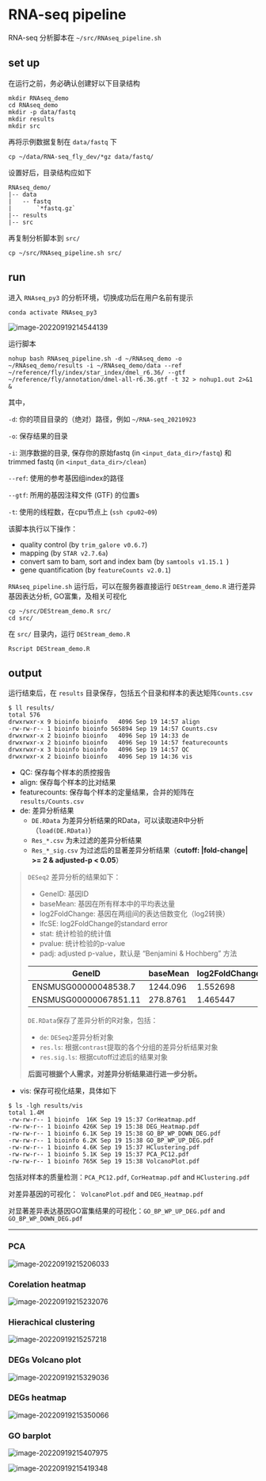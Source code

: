 # RNA-seq pipeline

RNA-seq 分析脚本在 `~/src/RNAseq_pipeline.sh` 

## set up

在运行之前，务必确认创建好以下目录结构

```{shell}
mkdir RNAseq_demo
cd RNAseq_demo
mkdir -p data/fastq
mkdir results
mkdir src
```

再将示例数据复制在 `data/fastq` 下

```shell
cp ~/data/RNA-seq_fly_dev/*gz data/fastq/
```

设置好后，目录结构应如下

```shell
RNAseq_demo/
|-- data
|   -- fastq
|   	`*fastq.gz`
|-- results
|-- src
```

再复制分析脚本到 `src/` 

```shell
cp ~/src/RNAseq_pipeline.sh src/
```

## run

进入 `RNAseq_py3` 的分析环境，切换成功后在用户名前有提示

```shell
conda activate RNAseq_py3
```

![image-20220919214544139](run_pipeline/image-20220919214544139.png)

运行脚本

```shell
nohup bash RNAseq_pipeline.sh -d ~/RNAseq_demo -o ~/RNAseq_demo/results -i ~/RNAseq_demo/data --ref ~/reference/fly/index/star_index/dmel_r6.36/ --gtf ~/reference/fly/annotation/dmel-all-r6.36.gtf -t 32 > nohup1.out 2>&1 &
```

其中，

`-d`: 你的项目目录的（绝对）路径，例如 `~/RNA-seq_20210923`

`-o`: 保存结果的目录

`-i`: 测序数据的目录, 保存你的原始fastq (in `<input_data_dir>/fastq`) 和trimmed fastq (in `<input_data_dir>/clean`)

`--ref`: 使用的参考基因组index的路径

`--gtf`:  所用的基因注释文件 (GTF) 的位置s

`-t`: 使用的线程数，在cpu节点上 (`ssh cpu02~09`)

该脚本执行以下操作：

- quality control (by `trim_galore v0.6.7`)
- mapping (by `STAR v2.7.6a`)
- convert sam to bam, sort and index bam (by `samtools v1.15.1 `)
- gene quantification (by `featureCounts v2.0.1`)

`RNAseq_pipeline.sh` 运行后，可以在服务器直接运行 `DEStream_demo.R` 进行差异基因表达分析, GO富集，及相关可视化

```shell
cp ~/src/DEStream_demo.R src/
cd src/
```

在 `src/` 目录内，运行 `DEStream_demo.R` 

```shell
Rscript DEStream_demo.R
```



## output

运行结束后，在 `results` 目录保存，包括五个目录和样本的表达矩阵`Counts.csv`

```shell
$ ll results/
total 576
drwxrwxr-x 9 bioinfo bioinfo   4096 Sep 19 14:57 align
-rw-rw-r-- 1 bioinfo bioinfo 565894 Sep 19 14:57 Counts.csv
drwxrwxr-x 2 bioinfo bioinfo   4096 Sep 19 14:33 de
drwxrwxr-x 2 bioinfo bioinfo   4096 Sep 19 14:57 featurecounts
drwxrwxr-x 3 bioinfo bioinfo   4096 Sep 19 14:57 QC
drwxrwxr-x 2 bioinfo bioinfo   4096 Sep 19 14:36 vis
```

- QC: 保存每个样本的质控报告
- align: 保存每个样本的比对结果
- featurecounts: 保存每个样本的定量结果，合并的矩阵在 `results/Counts.csv`
- de: 差异分析结果
  - `DE.RData` 为差异分析结果的RData，可以读取进R中分析 （`load(DE.RData)`）
  - `Res_*.csv` 为未过滤的差异分析结果
  - `Res_*_sig.csv` 为过滤后的显著差异分析结果（**cutoff: |fold-change| >= 2 & adjusted-p < 0.05**）

> `DESeq2` 差异分析的结果如下：
>
> - GeneID: 基因ID
> - baseMean: 基因在所有样本中的平均表达量
> - log2FoldChange: 基因在两组间的表达倍数变化（log2转换）
> - lfcSE: log2FoldChange的standard error
> - stat: 统计检验的统计值
> - pvalue: 统计检验的p-value
> - padj: adjusted p-value，默认是 “Benjamini & Hochberg” 方法
>
> | GeneID                | baseMean | log2FoldChange | lfcSE    | stat     | pvalue   | padj     |
> | --------------------- | -------- | -------------- | -------- | -------- | -------- | -------- |
> | ENSMUSG00000048538.7  | 1244.096 | 1.552698       | 0.391689 | 3.964106 | 7.37E-05 | 0.002497 |
> | ENSMUSG00000067851.11 | 278.8761 | 1.465447       | 0.38467  | 3.80962  | 0.000139 | 0.003611 |
>
> `DE.RData`保存了差异分析的R对象，包括：
>
> - `de`: `DESeq2`差异分析对象
> - `res.ls`: 根据`contrast`提取的各个分组的差异分析结果对象
> - `res.sig.ls`: 根据cutoff过滤后的结果对象
>
> **后面可根据个人需求，对差异分析结果进行进一步分析。**

- vis: 保存可视化结果，具体如下

```shell
$ ls -lgh results/vis
total 1.4M
-rw-rw-r-- 1 bioinfo  16K Sep 19 15:37 CorHeatmap.pdf
-rw-rw-r-- 1 bioinfo 426K Sep 19 15:38 DEG_Heatmap.pdf
-rw-rw-r-- 1 bioinfo 6.1K Sep 19 15:38 GO_BP_WP_DOWN_DEG.pdf
-rw-rw-r-- 1 bioinfo 6.2K Sep 19 15:38 GO_BP_WP_UP_DEG.pdf
-rw-rw-r-- 1 bioinfo 4.6K Sep 19 15:37 HClustering.pdf
-rw-rw-r-- 1 bioinfo 5.1K Sep 19 15:37 PCA_PC12.pdf
-rw-rw-r-- 1 bioinfo 765K Sep 19 15:38 VolcanoPlot.pdf
```

包括对样本的质量检测：`PCA_PC12.pdf`, `CorHeatmap.pdf` and `HClustering.pdf`

对差异基因的可视化：` VolcanoPlot.pdf` and `DEG_Heatmap.pdf`

对显著差异表达基因GO富集结果的可视化：`GO_BP_WP_UP_DEG.pdf` and `GO_BP_WP_DOWN_DEG.pdf`

----

### PCA

![image-20220919215206033](run_pipeline/image-20220919215206033.png)

### Corelation heatmap

![image-20220919215232076](run_pipeline/image-20220919215232076.png)

### Hierachical clustering

![image-20220919215257218](run_pipeline/image-20220919215257218.png)

### DEGs Volcano plot

![image-20220919215329036](run_pipeline/image-20220919215329036.png)

### DEGs heatmap

![image-20220919215350066](run_pipeline/image-20220919215350066.png)

### GO barplot

![image-20220919215407975](run_pipeline/image-20220919215407975.png)

![image-20220919215419348](run_pipeline/image-20220919215419348.png)

